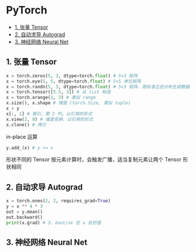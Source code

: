 # PyTorch

- [1. 张量 Tensor](#1-张量-tensor)
- [2. 自动求导 Autograd](#2-自动求导-autograd)
- [3. 神经网络 Neural Net](#3-神经网络-neural-net)

## 1. 张量 Tensor

```py
x = torch.zeros(5, 3, dtype=torch.float) # 5×3 矩阵
x = torch.eye(5, 5, dtype=torch.float) # 5×5 单位矩阵
x = torch.randn(5, 3, dtype=torch.float) # 5×3 矩阵，用标准正态分布生成数据
x = torch.tensor([5.5, 3]) # 从 list 构造
x = torch.arange(1, 3) # 类似 range
x.size(), x.shape # 维度 (torch.Size, 类似 tuple)
x + y
x[:, 1] # 索引，第 2 列，以引用的形式
x.view(2, 8) # 维度变换，以引用的形式
x.clone() # 拷贝
```

in-place 运算

```py
y.add_(x) # y += x
```

形状不同的 Tensor 按元素计算时，会触发广播，适当复制元素让两个 Tensor 形状相同

## 2. 自动求导 Autograd

```py
x = torch.ones(2, 2, requires_grad=True)
y = x ** 4 * 3
out = y.mean()
out.backward()
print(x.grad) # 3，∂out/∂x 在 x 处的值
```

## 3. 神经网络 Neural Net

```py
```
